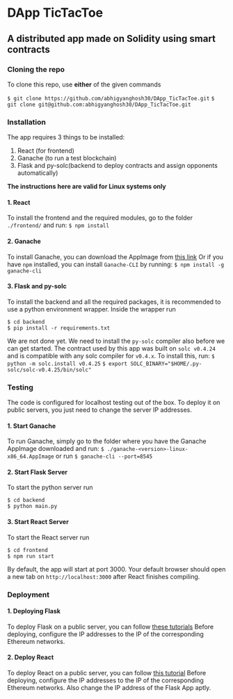 # DApp TicTacToe

## A distributed app made on Solidity using smart contracts

### Cloning the repo

To clone this repo, use **either** of the given commands

`$ git clone https://github.com/abhigyanghosh30/DApp_TicTacToe.git`
`$ git clone git@github.com:abhigyanghosh30/DApp_TicTacToe.git`

### Installation
The app requires 3 things to be installed:
1. React (for frontend)
2. Ganache (to run a test blockchain)
3. Flask and py-solc(backend to deploy contracts and assign opponents automatically)

**The instructions here are valid for Linux systems only**

#### 1. React
To install the frontend and the required modules, go to the folder `./frontend/` and run:
`$ npm install`

#### 2. Ganache
To install Ganache, you can download the AppImage from [this link](https://github.com/trufflesuite/ganache/releases/download/v2.1.2/ganache-2.1.2-linux-x86_64.AppImage)
Or if you have `npm` installed, you can install `Ganache-CLI` by running:
`$ npm install -g ganache-cli`

#### 3. Flask and py-solc

To install the backend and all the required packages, it is recommended to use a python environment wrapper. Inside the wrapper run 
```
$ cd backend
$ pip install -r requirements.txt
```

We are not done yet. We need to install the `py-solc` compiler also before we can get started. The contract used by this app was built on `solc v0.4.24` and is compatible with any solc compiler for `v0.4.x`. To install this, run:
`$ python -m solc.install v0.4.25`
`$ export SOLC_BINARY="$HOME/.py-solc/solc-v0.4.25/bin/solc"`

### Testing 
The code is configured for localhost testing out of the box. To deploy it on public servers, you just need to change the server IP addresses.

#### 1. Start Ganache
To run Ganache, simply go to the folder where you have the Ganache AppImage downloaded and run:
`$ ./ganache-<version>-linux-x86_64.AppImage`
or run
`$ ganache-cli --port=8545`

#### 2. Start Flask Server 
To start the python server run
``` 
$ cd backend
$ python main.py
```
#### 3. Start React Server
To start the React server run
```
$ cd frontend
$ npm run start
```
By default, the app will start at port 3000. Your default browser should open a new tab on `http://localhost:3000` after React finishes compiling. 

### Deployment
#### 1. Deploying Flask
To deploy Flask on a public server, you can follow [these tutorials](https://flask.palletsprojects.com/en/1.1.x/deploying/)
Before deploying, configure the IP addresses to the IP of the corresponding Ethereum networks. 

#### 2. Deploy React
To deploy React on a public server, you can follow [this tutorial](https://create-react-app.dev/docs/deployment/)
Before deploying, configure the IP addresses to the IP of the corresponding Ethereum networks. Also change the IP address of the Flask App aptly.






